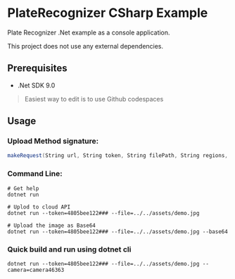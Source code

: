 # PlateRecognizer CSharp Example

Plate Recognizer .Net example as a console application.

This project does not use any external dependencies.

## Prerequisites
 - .Net SDK 9.0
> Easiest way to edit is to use Github codespaces

## Usage

### Upload Method signature:
```csharp
makeRequest(String url, String token, String filePath, String regions, String cameraId, bool uploadBase64)
```

### Command Line:
```shell
# Get help
dotnet run

# Uplod to cloud API
dotnet run --token=4805bee122### --file=../../assets/demo.jpg 

# Upload the image as Base64
dotnet run --token=4805bee122### --file=../../assets/demo.jpg --base64
```

### Quick build and run using dotnet cli 
```
dotnet run --token=4805bee122### --file=../../assets/demo.jpg --camera=camera46363

```


